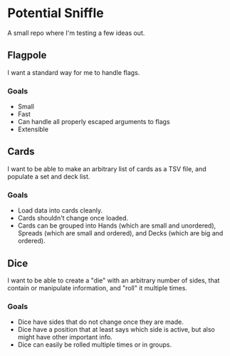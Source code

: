 # Potential Sniffle

A small repo where I'm testing a few ideas out.

## Flagpole

I want a standard way for me to handle flags.

### Goals

- Small
- Fast
- Can handle all properly escaped arguments to flags
- Extensible

## Cards

I want to be able to make an arbitrary list of cards as a TSV file,
and populate a set and deck list.

### Goals

- Load data into cards cleanly.
- Cards shouldn't change once loaded.
- Cards can be grouped into Hands (which are small and unordered),
  Spreads (which are small and ordered), and Decks (which are big and
  ordered).

## Dice

I want to be able to create a "die" with an arbitrary number of sides,
that contain or manipulate information, and "roll" it multiple times.

### Goals

- Dice have sides that do not change once they are made.
- Dice have a position that at least says which side is active, but
  also might have other important info.
- Dice can easily be rolled multiple times or in groups.
